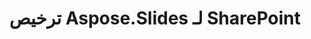 ---
title: ترخيص Aspose.Slides لـ SharePoint
type: docs
weight: 60
url: /ar/sharepoint/license-aspose-slides-for-sharepoint/
---